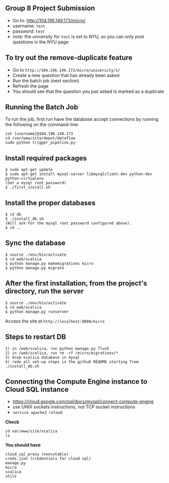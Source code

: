 Group 8 Project Submission
---
* Go to: http://104.196.149.173/micro/
* username: `test`
* password: `test`
* note: the university for `test` is set to NYU, so you can only post questions in the NYU page

To try out the remove-duplicate feature
---
* Go to `http://104.196.149.173/micro/university/1/`
* Create a new question that has already been asked
* Run the batch job (next section)
* Refresh the page
* You should see that the question you just asked is marked as a duplicate

## Running the Batch Job
To run the job, first run have the database accept connections by running the following on the command-line:

```
ssh [username]@104.196.149.173
cd /var/www/site/depot/dataflow
sudo python trigger_pipeline.py
```

## Install required packages
```
$ sudo apt-get update
$ sudo apt-get install mysql-server libmysqlclient-dev python-dev python-virtualenv
(Set a mysql root password)
$ ./first_install.sh
```

## Install the proper databases
```
$ cd db
$ ./install_db.sh
(Will ask for the mysql root password configured above).
$ cd ..
```

## Sync the database
```
$ source ./env/bin/activate
$ cd web/scalica
$ python manage.py makemigrations micro
$ python manage.py migrate
```


## After the first installation, from the project's directory, run the server
```
$ source ./env/bin/activate
$ cd web/scalica
$ python manage.py runserver
```

Access the site at `http://localhost:8000/micro`

## Steps to restart DB
```
1) in /web/scalica, run python manage.py flush
2) in /web/scalica, run rm -rf /micro/migrations/*
3) drop scalica database in mysql
4) redo all set-up steps in the github README starting from ./install_db.sh
```

## Connecting the Compute Engine instance to Cloud SQL instance
- https://cloud.google.com/sql/docs/mysql/connect-compute-engine
- use UNIX sockets instructions, not TCP socket instructions
- `service apache2 reload`

**Check**
```
cd var/www/site/scalica
ls
```
**You should have**
```
cloud_sql_proxy (executable)
creds.json (credentials for cloud sql)
manage.py
micro
scalica
utils
```



